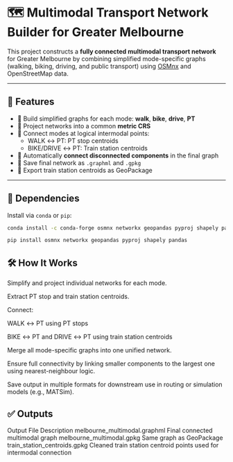 # 🗺️ Multimodal Transport Network Builder for Greater Melbourne

This project constructs a **fully connected multimodal transport network** for Greater Melbourne by combining simplified mode-specific graphs (walking, biking, driving, and public transport) using [OSMnx](https://github.com/gboeing/osmnx) and OpenStreetMap data.

---

## 🚀 Features

- 🔧 Build simplified graphs for each mode: **walk**, **bike**, **drive**, **PT**
- 🔄 Project networks into a common **metric CRS**
- 🔗 Connect modes at logical intermodal points:
  - WALK ↔ PT: PT stop centroids
  - BIKE/DRIVE ↔ PT: Train station centroids
- 🧠 Automatically **connect disconnected components** in the final graph
- 💾 Save final network as `.graphml` and `.gpkg`
- 📍 Export train station centroids as GeoPackage

---

## 🧰 Dependencies

Install via `conda` or `pip`:

```bash
conda install -c conda-forge osmnx networkx geopandas pyproj shapely pandas

pip install osmnx networkx geopandas pyproj shapely pandas
```

## 🛠 How It Works
Simplify and project individual networks for each mode.

Extract PT stop and train station centroids.

Connect:

WALK ↔ PT using PT stops

BIKE ↔ PT and DRIVE ↔ PT using train station centroids

Merge all mode-specific graphs into one unified network.

Ensure full connectivity by linking smaller components to the largest one using nearest-neighbour logic.

Save output in multiple formats for downstream use in routing or simulation models (e.g., MATSim).

## ✅ Outputs
Output File	Description
melbourne_multimodal.graphml	Final connected multimodal graph
melbourne_multimodal.gpkg	Same graph as GeoPackage
train_station_centroids.gpkg	Cleaned train station centroid points used for intermodal connection
